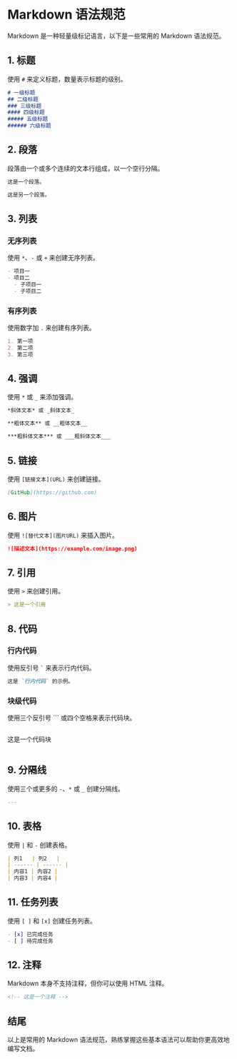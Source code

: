 # Markdown 语法规范

Markdown 是一种轻量级标记语言，以下是一些常用的 Markdown 语法规范。

## 1. 标题

使用 `#` 来定义标题，数量表示标题的级别。

```markdown
# 一级标题
## 二级标题
### 三级标题
#### 四级标题
##### 五级标题
###### 六级标题
```

## 2. 段落

段落由一个或多个连续的文本行组成，以一个空行分隔。

```markdown
这是一个段落。

这是另一个段落。
```

## 3. 列表

### 无序列表

使用 `*`、`-` 或 `+` 来创建无序列表。

```markdown
- 项目一
- 项目二
  - 子项目一
  - 子项目二
```

### 有序列表

使用数字加 `.` 来创建有序列表。

```markdown
1. 第一项
2. 第二项
3. 第三项
```

## 4. 强调

使用 `*` 或 `_` 来添加强调。

```markdown
*斜体文本* 或 _斜体文本_

**粗体文本** 或 __粗体文本__

***粗斜体文本*** 或 ___粗斜体文本___
```

## 5. 链接

使用 `[链接文本](URL)` 来创建链接。

```markdown
[GitHub](https://github.com)
```

## 6. 图片

使用 `![替代文本](图片URL)` 来插入图片。

```markdown
![描述文本](https://example.com/image.png)
```

## 7. 引用

使用 `>` 来创建引用。

```markdown
> 这是一个引用
```

## 8. 代码

### 行内代码

使用反引号 `` ` `` 来表示行内代码。

```markdown
这是 `行内代码` 的示例。
```

### 块级代码

使用三个反引号 ``` 或四个空格来表示代码块。

```markdown
```
这是一个代码块
```
```

## 9. 分隔线

使用三个或更多的 `-`、`*` 或 `_` 创建分隔线。

```markdown
---
```

## 10. 表格

使用 `|` 和 `-` 创建表格。

```markdown
| 列1   | 列2   |
| ------ | ------ |
| 内容1 | 内容2 |
| 内容3 | 内容4 |
```

## 11. 任务列表

使用 `[ ]` 和 `[x]` 创建任务列表。

```markdown
- [x] 已完成任务
- [ ] 待完成任务
```

## 12. 注释

Markdown 本身不支持注释，但你可以使用 HTML 注释。

```markdown
<!-- 这是一个注释 -->
```

## 结尾

以上是常用的 Markdown 语法规范，熟练掌握这些基本语法可以帮助你更高效地编写文档。
